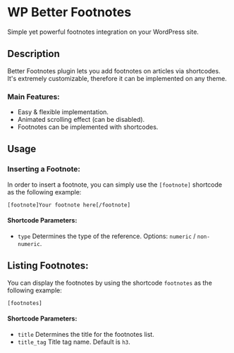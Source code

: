 # WP Better Footnotes
Simple yet powerful footnotes integration on your WordPress site.

## Description
Better Footnotes plugin lets you add footnotes on articles via shortcodes. It's extremely customizable, therefore it can be implemented on any theme.

### Main Features:
- Easy & flexible implementation.
- Animated scrolling effect (can be disabled).
- Footnotes can be implemented with shortcodes.

## Usage

### Inserting a Footnote:
In order to insert a footnote, you can simply use the `[footnote]` shortcode as the following example:
```
[footnote]Your footnote here[/footnote]
```

#### Shortcode Parameters:
- `type` Determines the type of the reference. Options: `numeric` / `non-numeric`.

## Listing Footnotes:
You can display the footnotes by using the shortcode `footnotes` as the following example:
```
[footnotes]
```
#### Shortcode Parameters:
- `title` Determines the title for the footnotes list.
- `title_tag` Title tag name. Default is `h3`.
